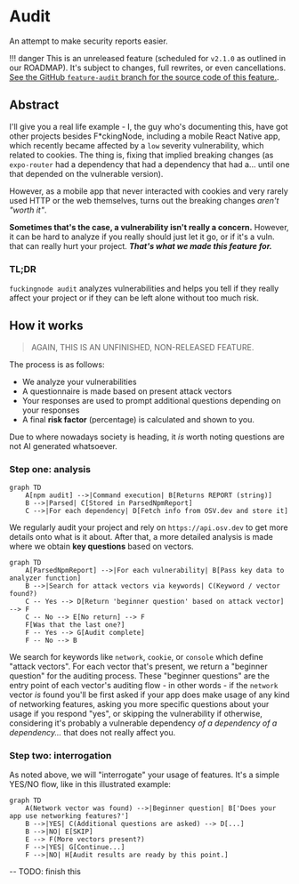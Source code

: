 # Audit

An attempt to make security reports easier.

!!! danger
    This is an unreleased feature (scheduled for `v2.1.0` as outlined in our ROADMAP). It's subject to changes, full rewrites, or even cancellations.
    [See the GitHub `feature-audit` branch for the source code of this feature.](https://github.com/ZakaHaceCosas/FuckingNode/compare/master...feature-audit).

## Abstract

I'll give you a real life example - I, the guy who's documenting this, have got other projects besides F\*ckingNode, including a mobile React Native app, which recently became affected by a `low` severity vulnerability, which related to cookies. The thing is, fixing that implied breaking changes (as `expo-router` had a dependency that had a dependency that had a... until one that depended on the vulnerable version).

However, as a mobile app that never interacted with cookies and very rarely used HTTP or the web themselves, turns out the breaking changes _aren't "worth it"_.

**Sometimes that's the case, a vulnerability isn't really a concern.** However, it can be hard to analyze if you really should just let it go, or if it's a vuln. that can really hurt your project. _**That's what we made this feature for.**_

### TL;DR

`fuckingnode audit` analyzes vulnerabilities and helps you tell if they really affect your project or if they can be left alone without too much risk.

## How it works

> AGAIN, THIS IS AN UNFINISHED, NON-RELEASED FEATURE.

The process is as follows:

- We analyze your vulnerabilities
- A questionnaire is made based on present attack vectors
- Your responses are used to prompt additional questions depending on your responses
- A final **risk factor** (percentage) is calculated and shown to you.

Due to where nowadays society is heading, it _is_ worth noting questions are not AI generated whatsoever.

### Step one: analysis

```mermaid
graph TD
    A[npm audit] -->|Command execution| B[Returns REPORT (string)]
    B -->|Parsed| C[Stored in ParsedNpmReport]
    C -->|For each dependency| D[Fetch info from OSV.dev and store it]
```

We regularly audit your project and rely on `https://api.osv.dev` to get more details onto what is it about. After that, a more detailed analysis is made where we obtain **key questions** based on vectors.

```mermaid
graph TD
    A[ParsedNpmReport] -->|For each vulnerability| B[Pass key data to analyzer function]
    B -->|Search for attack vectors via keywords| C(Keyword / vector found?)
    C -- Yes --> D[Return 'beginner question' based on attack vector] --> F
    C -- No --> E[No return] --> F
    F[Was that the last one?]
    F -- Yes --> G[Audit complete]
    F -- No --> B
```

We search for keywords like `network`, `cookie`, or `console` which define "attack vectors". For each vector that's present, we return a "beginner question" for the auditing process. These "beginner questions" are the entry point of each vector's auditing flow - in other words - if the `network` vector _is_ found you'll be first asked if your app does make usage of any kind of networking features, asking you more specific questions about your usage if you respond "yes", or skipping the vulnerability if otherwise, considering it's probably a vulnerable dependency _of a dependency of a dependency..._ that does not really affect you.

### Step two: interrogation

As noted above, we will "interrogate" your usage of features. It's a simple YES/NO flow, like in this illustrated example:

```mermaid
graph TD
    A(Network vector was found) -->|Beginner question| B['Does your app use networking features?']
    B -->|YES| C(Additional questions are asked) --> D[...]
    B -->|NO| E[SKIP]
    E --> F(More vectors present?)
    F -->|YES| G[Continue...]
    F -->|NO| H[Audit results are ready by this point.]
```

-- TODO: finish this
